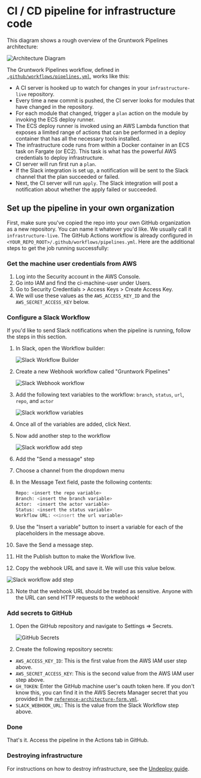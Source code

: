 # CI / CD pipeline for infrastructure code

This diagram shows a rough overview of the Gruntwork Pipelines architecture:

![Architecture Diagram](/img/guides/reference-architecture/gruntwork-pipelines-architecture.png)

The Gruntwork Pipelines workflow, defined in [`.github/workflows/pipelines.yml`](https://github.com/gruntwork-io/terraform-aws-service-catalog/blob/master/examples/for-production/infrastructure-live/.github/workflows/pipelines.yml), works like this:

- A CI server is hooked up to watch for changes in your `infrastructure-live` repository.
- Every time a new commit is pushed, the CI server looks for modules that have changed in the repository.
- For each module that changed, trigger a `plan` action on the module by invoking the ECS deploy runner.
- The ECS deploy runner is invoked using an AWS Lambda function that exposes a limited range of actions that can be
  performed in a deploy container that has all the necessary tools installed.
- The infrastructure code runs from within a Docker container in an ECS task on Fargate (or EC2). This task is what has the
  powerful AWS credentials to deploy infrastructure.
- CI server will run first run a `plan`.
- If the Slack integration is set up, a notification will be sent to the Slack channel that the plan succeeded or failed.
- Next, the CI server will run `apply`. The Slack integration will post a notification about whether the apply failed or succeeded.

## Set up the pipeline in your own organization

First, make sure you've copied the repo into your own GitHub organization as a new repository. You can name it whatever you'd like. We usually call it `infrastructure-live`. The GitHub Actions workflow is already configured in `<YOUR_REPO_ROOT>/.github/workflows/pipelines.yml`. Here are the additional steps to get the job running successfully:

### Get the machine user credentials from AWS

1. Log into the Security account in the AWS Console.
1. Go into IAM and find the ci-machine-user under Users.
1. Go to Security Credentials > Access Keys > Create Access Key.
1. We will use these values as the `AWS_ACCESS_KEY_ID` and the `AWS_SECRET_ACCESS_KEY` below.

### Configure a Slack Workflow

If you'd like to send Slack notifications when the pipeline is running, follow the steps in this section.

1. In Slack, open the Workflow builder:

   ![Slack Workflow Builder](/img/guides/reference-architecture/slack-workflow-1.png)

2. Create a new Webhook workflow called "Gruntwork Pipelines"

   ![Slack Webhook workflow](/img/guides/reference-architecture/slack-workflow-2.png)

3. Add the following text variables to the workflow: `branch`, `status`, `url`, `repo`, and `actor`

   ![Slack workflow variables](/img/guides/reference-architecture/slack-workflow-3.png)

4. Once all of the variables are added, click Next.

5. Now add another step to the workflow

   ![Slack workflow add step](/img/guides/reference-architecture/slack-workflow-4.png)

6. Add the "Send a message"  step

7. Choose a channel from the dropdown menu

8. In the Message Text field, paste the following contents:

   ```bash
   Repo: <insert the repo variable>
   Branch: <insert the branch variable>
   Actor:  <insert the actor variable>
   Status: <insert the status variable>
   Workflow URL: <<insert the url variable>
   ```

9. Use the "Insert a variable" button to insert a variable for each of the placeholders in the message above.

10. Save the Send a message step.

11. Hit the Publish button to make the Workflow live.

12. Copy the webhook URL and save it. We will use this value below.

   ![Slack workflow add step](/img/guides/reference-architecture/slack-workflow-5.png)

13. Note that the webhook URL should be treated as sensitive. Anyone with the URL can send HTTP requests to the webhook!

### Add secrets to GitHub

1. Open the GitHub repository and navigate to Settings => Secrets.

   ![GitHub Secrets](/img/guides/reference-architecture/secrets.png)

1. Create the following repository secrets:

- `AWS_ACCESS_KEY_ID`:  This is the first value from the AWS IAM user step above.
- `AWS_SECRET_ACCESS_KEY`:  This is the second value from the AWS IAM user step above.
- `GH_TOKEN`: Enter the GitHub machine user's oauth token here. If you don't know this, you can find it in the AWS Secrets Manager secret that you provided in the [`reference-architecture-form.yml`](https://github.com/gruntwork-io/terraform-aws-service-catalog/tree/master/examples/for-production/infrastructure-live/reference-architecture-form.yml).
- `SLACK_WEBHOOK_URL`: This is the value from the Slack Workflow step above.

### Done

That's it. Access the pipeline in the Actions tab in GitHub.

### Destroying infrastructure

For instructions on how to destroy infrastructure, see the [Undeploy guide](../07-undeploy/01-intro.md).
